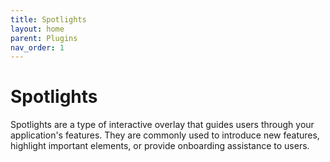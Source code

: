 ```yaml
---
title: Spotlights
layout: home
parent: Plugins
nav_order: 1
---
```


# Spotlights

Spotlights are a type of interactive overlay that guides users through your application's features. They are commonly used to introduce new features, highlight important elements, or provide onboarding assistance to users.
